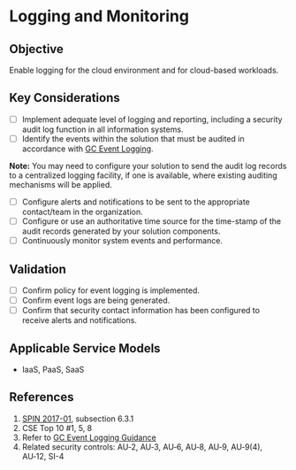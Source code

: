 # Logging and Monitoring

## Objective

Enable logging for the cloud environment and for cloud-based workloads.

## Key Considerations

* [ ] Implement adequate level of logging and reporting, including a security audit log function in all information systems.
* [ ] Identify the events within the solution that must be audited in accordance with [GC Event Logging](https://www.gcpedia.gc.ca/gcwiki/images/e/e3/GC_Event_Logging_Strategy.pdf).

**Note:** You may need to configure your solution to send the audit log records to a centralized logging facility, if one is available, where existing auditing mechanisms will be applied.

* [ ] Configure alerts and notifications to be sent to the appropriate contact/team in the organization.
* [ ] Configure or use an authoritative time source for the time-stamp of the audit records generated by your solution components.
* [ ] Continuously monitor system events and performance.

## Validation

* [ ] Confirm policy for event logging is implemented.
* [ ] Confirm event logs are being generated.
* [ ] Confirm that security contact information has been configured to receive alerts and notifications.

## Applicable Service Models

* IaaS, PaaS, SaaS

## References

1. [SPIN 2017-01](https://www.canada.ca/en/treasury-board-secretariat/services/access-information-privacy/security-identity-management/direction-secure-use-commercial-cloud-services-spin.html), subsection 6.3.1
2. CSE Top 10 #1, 5, 8
3. Refer to [GC Event Logging Guidance](https://www.gcpedia.gc.ca/gcwiki/images/e/e3/GC_Event_Logging_Strategy.pdf)
4. Related security controls: AU‑2, AU‑3, AU‑6, AU‑8, AU‑9, AU‑9(4), AU‑12, SI-4
